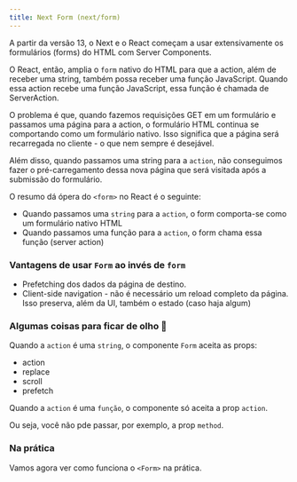 ```yaml
---
title: Next Form (next/form)
---
```

A partir da versão 13, o Next e o React começam a usar extensivamente os formulários (forms) do HTML com Server Components.

O React, então, amplia o `form` nativo do HTML para que a action, além de receber uma string, também possa receber uma função JavaScript. Quando essa action recebe uma função JavaScript, essa função é chamada de ServerAction.

O problema é que, quando fazemos requisições GET em um formulário e passamos uma página para a action, o formulário HTML continua se comportando como um formulário nativo. Isso significa que a página será recarregada no cliente - o que nem sempre é desejável.

Além disso, quando passamos uma string para a `action`, não conseguimos fazer o pré-carregamento dessa nova página que será visitada após a submissão do formulário.

O resumo dá ópera do `<form>` no React é o seguinte:

- Quando passamos uma `string` para a `action`, o form comporta-se como um formulário nativo HTML
- Quando passamos uma função para a `action`, o form chama essa função (server action)

### Vantagens de usar `Form` ao invés de `form`

- Prefetching dos dados da página de destino.
- Client-side navigation - não é necessário um reload completo da página. Isso preserva, além da UI, também o estado (caso haja algum)

### Algumas coisas para ficar de olho 👀

Quando a `action` é uma `string`, o componente `Form` aceita as props:

- action
- replace
- scroll
- prefetch

Quando a `action` é uma `função`, o componente só aceita a prop `action`.

Ou seja, você não pde passar, por exemplo, a prop `method`.

### Na prática

Vamos agora ver como funciona o `<Form>` na prática.

